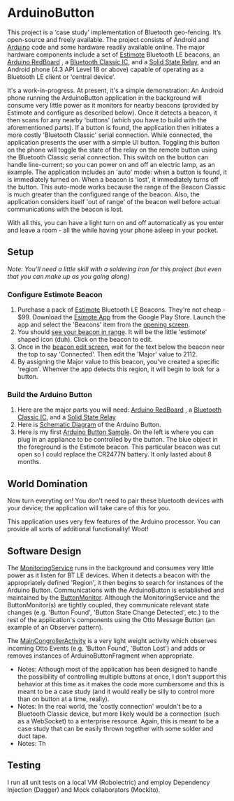 # ArduinoButton

This project is a ‘case study’ implementation of Bluetooth geo-fencing.  It’s open-source and freely available.  The project consists of Android and [Arduino](http://en.wikipedia.org/wiki/Arduino) code and some hardware readily available online.  The major hardware components include a set of [Estimote](http://estimote.com/) Bluetooth LE beacons, an [Arduino RedBoard](https://www.sparkfun.com/products/12757) , a [Bluetooth Classic IC](https://www.sparkfun.com/products/12576), and a [Solid State Relay](https://www.sparkfun.com/products/10684), and an Android phone (4.3 API Level 18 or above) capable of operating as a Bluetooth LE client or ‘central device’.

It's a work-in-progress.  At present, it's a simple demonstration:  An Android phone running the ArduinoButton application in the background will consume very little power as it monitors for nearby beacons (provided by Estimote and configure as described below).
Once it detects a beacon, it then scans for any nearby 'buttons' (which you have to build with the aforementioned parts).  If a button is found, the application then initiates a more costly 'Bluetooth Classic' serial connection.
While connected, the application presents the user with a simple UI button.  Toggling this button on the phone will toggle the state of the relay on the remote button using the Bluetooth Classic serial connection.  This switch on the button can handle line-current; so you can power on and off an electric lamp, as an example.
The application includes an 'auto' mode:  when a button is found, it is immediately turned on.  When a beacon is 'lost', it immediately turns off the button.  This auto-mode works because the range of the Beacon Classic is much greater than the configured range of the beacon.  Also, the application considers itself 'out of range' of the beacon well before actual communications with the beacon is lost.

With all this, you can have a light turn on and off automatically as you enter and leave a room - all the while having your phone asleep in your pocket.



## Setup

*Note: You'll need a little skill with a soldering iron for this project (but even that you can make up as you going along)*

### Configure Estimote Beacon

1. Purchase a pack of [Estimote](http://estimote.com/) Bluetooth LE Beacons.  They're not cheap - $99.  Download the [Esimote App](https://play.google.com/store/apps/details?id=com.estimote.apps.main&hl=en) from the Google Play Store.  Launch the app and select the 'Beacons' item from the [opening screen](./media/estimoteApp.png).
2. You should [see your beacon in range](./media/beaconsInRange.png).  It will be the little 'estimote' shaped icon (duh).  Click on the beacon to edit.
3. Once in the [beacon edit screen](./media/editBeacon.png), wait for the text below the beacon near the top to say 'Connected'.  Then edit the 'Major' value to 2112.
4. By assigning the Major value to this beacon, you've created a specific 'region'.  Whenver the app detects this region, it will begin to look for a button.

### Build the Arduino Button

1. Here are the major parts you will need: [Arduino RedBoard](https://www.sparkfun.com/products/12757) , a [Bluetooth Classic IC](https://www.sparkfun.com/products/12576), and a [Solid State Relay](https://www.sparkfun.com/products/10684)
2. Here is [Schematic Diagram](./media/ArduinoButtonSchematic.pdf) of the Arduino Button.
3. Here is my first [Arduino Button Sample](./media/arduinoButtonSample.png).  On the left is where you can plug in an appliance to be controlled by the button.  The blue object in the foreground is the Estimote beacon.  This particular beacon was cut open so I could replace the CR2477N battery.  It only lasted about 8 months.

## World Domination 

Now turn everyting on!  You don't need to pair these bluetooth devices with your device; the application will take care of this for you.

This application uses very few features of the Arduino processor.  You can provide all sorts of additional functionality! Woot!

## Software Design

The [MonitoringService](./media/MonitoringServiceDiagram.pdf) runs in the background and consumes very little power as it listen for BT LE devices.  When it detects a beacon with the appropriately defined 'Region', it then begins to search for instances of the Arduino Button.  Communications with the ArduinoButton is established and maintained by the [ButtonMonitor](./media/ButtonMonitorDiagram.pdf).  Although the MonitoringService and the ButtonMonitor(s) are tightly coupled, they communicate relevant state changes (e.g. 'Button Found', 'Button State Change Detected', etc.) to the rest of the application's components using the Otto Message Button (an example of an Observer pattern).

The [MainCongrollerActivity](./media/MainControllerActivityDiagram.pdf) is a very light weight activity which observes incoming Otto Events (e.g. 'Button Found', 'Button Lost') and adds or removes instances of ArduinoButtonFragment when appropriate.

* Notes:  Although most of the application has been designed to handle the possibility of controlling multiple buttons at once, I don't support this behavior at this time as it makes the code more cumbersome and this is meant to be a case study (and it would really be silly to control more than on button at a time, really).
* Notes:  In the real world, the 'costly connection' wouldn't be to a Bluetooth Classic device, but more likely would be a connection (such as a WebSocket) to a enterprise resource.  Again, this is meant to be a case study that can be easily thrown together with some solder and duct tape.
* Notes:  Th

## Testing

I run all unit tests on a local VM (Robolectric) and employ Dependency Injection (Dagger) and Mock collaborators (Mockito).
